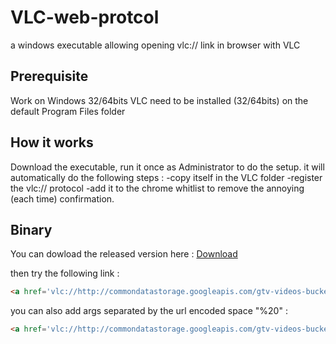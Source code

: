 # VLC-web-protcol
a windows executable allowing opening vlc:// link in browser with VLC

## Prerequisite

Work on Windows 32/64bits
VLC need to be installed (32/64bits) on the default Program Files folder

## How it works

Download the executable, run it once as Administrator to do the setup. it will automatically do the following steps :
-copy itself in the VLC folder
-register the vlc:// protocol
-add it to the chrome whitlist to remove the annoying  (each time) confirmation.

## Binary

You can dowload the released version here :
[Download](https://github.com/milouz-corp/VLC-web-protcol/releases/download/1/VLC-web-protocol.exe)

then try the following link :

```html
<a href='vlc://http://commondatastorage.googleapis.com/gtv-videos-bucket/sample/BigBuckBunny.mp4'>Link</a>
```

you can also add args separated by the url encoded space "%20" :

```html
<a href='vlc://http://commondatastorage.googleapis.com/gtv-videos-bucket/sample/BigBuckBunny.mp4%20--start-time=83.4'>Link</a>
```
